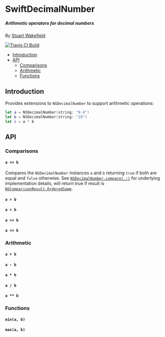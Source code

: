 # SwiftDecimalNumber
##### Arithmetic operators for decimal numbers
By [Stuart Wakefield](http://stuartwakefield.co.uk)

[![Travis CI Build](https://travis-ci.org/superwatermelon/SwiftDecimalNumber.svg?branch=master)][ci]

- [Introduction]
- [API]
  - [Comparisons]
  - [Arithmetic]
  - [Functions]

## Introduction

Provides extensions to `NSDecimalNumber` to support arithmetic operations:

```swift
let a = NSDecimalNumber(string: "0.4")
let b = NSDecimalNumber(string: "10")
let c = a * b
```

## API

### Comparisons

#### `a == b`

Compares the `NSDecimalNumber` instances `a` and `b` returning `true` if both
are equal and `false` otherwise. See
[`NSDecimalNumber.compare(_:)`][nsdecimalnumber-compare] for underlying
implementation details, will return true if result is
[`NSComparisonResult.OrderedSame`][nscomparisonresult-orderedsame].

#### `a > b`

#### `a < b`

#### `a >= b`

#### `a <= b`

### Arithmetic

#### `a + b`

#### `a - b`

#### `a * b`

#### `a / b`

#### `a ** b`

### Functions

#### `min(a, b)`

#### `max(a, b)`

[nsdecimalnumber-compare]: https://developer.apple.com/library/mac/documentation/Cocoa/Reference/Foundation/Classes/NSDecimalNumber_Class/#//apple_ref/occ/instm/NSDecimalNumber/compare:
[nscomparisonresult-orderedsame]: https://developer.apple.com/library/mac/documentation/Cocoa/Reference/Foundation/Miscellaneous/Foundation_Constants/index.html#//apple_ref/swift/enum/c:@E@NSComparisonResult

[ci]: https://travis-ci.org/superwatermelon/SwiftDecimalNumber

[Introduction]: #introduction
[API]: #api
[Comparisons]: #comparisons
[Arithmetic]: #arithmetic
[Functions]: #functions
